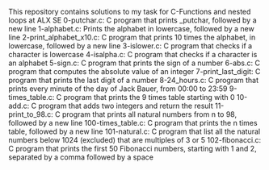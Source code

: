 This repository contains solutions to my task for C-Functions and nested loops at ALX SE
0-putchar.c: C program that prints _putchar, followed by a new line
1-alphabet.c: Prints the alphabet in lowercase, followed by a new line
2-print_alphabet_x10.c: C program that prints 10 times the alphabet, in lowercase, followed by a new line
3-islower.c: C program that checks if a character is lowercase
4-isalpha.c: C program that checks if a character is an alphabet
5-sign.c: C program that prints the sign of a number
6-abs.c: C program that computes the absolute value of an integer
7-print_last_digit: C program that prints the last digit of a number
8-24_hours.c: C program that prints every minute of the day of Jack Bauer, from 00:00 to 23:59
9-times_table.c: C program that prints the 9 times table starting with 0
10-add.c: C program that adds two integers and return the result
11-print_to_98.c: C program that prints all natural numbers from n to 98, followed by a new line
100-times_table.c: C program that prints the n times table, followed by a new line
101-natural.c: C program that list all the natural numbers below 1024 (excluded) that are multiples of 3 or 5
102-fibonacci.c: C program that prints the first 50 Fibonacci numbers, starting with 1 and 2, separated by a comma followed by a space
